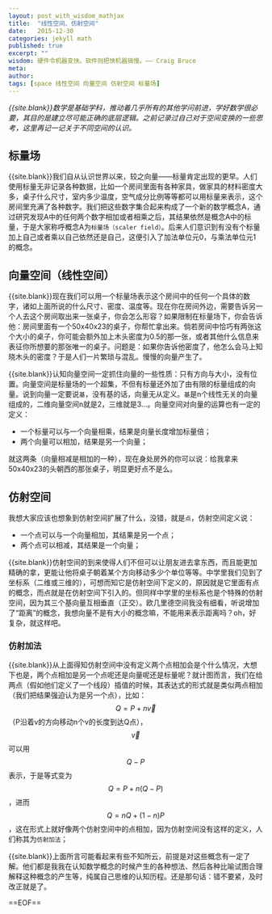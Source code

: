 ```yaml
---
layout: post_with_wisdom_mathjax
title:  "线性空间、仿射空间"
date:   2015-12-30
categories: jekyll math
published: true 
excerpt: ""
wisdom: 硬件令机器变快。软件则把快机器搞慢。—— Craig Bruce
meta: 
author: 
tags: [space 线性空间 向量空间 仿射空间 标量场]
---
```


*{{site.blank}}数学是基础学科，推动着几乎所有的其他学问前进，学好数学很必要，其目的是建立尽可能正确的底层逻辑。之前记录过自己对于空间变换的一些思考，这里再记一记关于不同空间的认识。*

## 标量场

{{site.blank}}我们自从认识世界以来，较之向量——标量肯定出现的更早。人们使用标量无非记录各种数据，比如一个房间里面有各种家具，做家具的材料密度大多，桌子什么尺寸，室内多少温度，空气成分比例等等都可以用标量来表示，这个房间里充满了各种数字。我们把这些数字集合起来构成了一个新的数学概念A，通过研究发现A中的任何两个数字相加或者相乘之后，其结果依然是概念A中的标量，于是大家称呼概念A为`标量场（scaler field）`。后来人们意识到有没有个标量加上自己或者乘以自己依然还是自己，这便引入了加法单位元0，与乘法单位元1的概念。

## 向量空间（线性空间）

{{site.blank}}现在我们可以用一个标量场表示这个房间中的任何一个具体的数字，诸如上面所说的什么尺寸、密度、温度等。现在你在房间外边，需要告诉另一个人去这个房间取出来一张桌子，你会怎么形容？如果限制在标量场下，你会告诉他：房间里面有一个50x40x23的桌子，你帮忙拿出来。倘若房间中恰巧有两张这个大小的桌子，你可能会额外加上木头密度为0.5的那一张，或者其他什么信息来表征你所想要的那张唯一的桌子。问题是：如果你告诉他密度了，他怎么会马上知晓木头的密度？于是人们一片繁琐与混乱。慢慢的向量产生了。

{{site.blank}}认知向量空间一定抓住向量的一些性质：只有方向与大小，没有位置。向量空间是标量场的一个超集，不但有标量还外加了由有限的标量组成的向量。说到向量一定要说`基`，没有基的话，向量无从定义。`基`是n个线性无关的向量组成的，二维向量空间n就是2，三维就是3...。向量空间对向量的运算也有一定的定义：

* 一个标量可以与一个向量相乘，结果是向量长度增加标量倍；
* 两个向量可以相加，结果是另一个向量；

就这两条（向量相减是相加的一种），现在身处房外的你可以说：给我拿来50x40x23的头朝西的那张桌子，明显更好点不是么。

## 仿射空间

我想大家应该也想象到仿射空间扩展了什么，没错，就是`点`，仿射空间定义说：

* 一个点可以与一个向量相加，其结果是另一个点；
* 两个点可以相减，其结果是一个向量；

{{site.blank}}仿射空间的到来使得人们不但可以让朋友进去拿东西，而且能更加精确的拿，更能让他将桌子朝着某个方向移动多少个单位等等。中学里我们见到了坐标系（二维或三维的），可想而知它是仿射空间下定义的，原因就是它里面有点的概念，而点就是在仿射空间下引入的。但同样中学里的坐标系也是个特殊的仿射空间，因为其三个基向量互相垂直（正交）。欧几里德空间我没有细看，听说增加了“距离”的概念，我想向量不是有大小的概念嘛，不能用来表示距离吗？oh，好复杂，就这样吧。

### 仿射加法

{{site.blank}}从上面得知仿射空间中没有定义两个点相加会是个什么情况，大想下也是，两个点相加是另一个点呢还是向量呢还是标量呢？就计图而言，我们在给两点（假如他们定义了一个线段）插值的时候，其表达式的形式就是类似两点相加（我们把结果强迫认为是另一个点），比如：$$Q=P+n\vec v$$（P沿着v的方向移动n个v的长度到达Q点），$$\vec v$$可以用$$Q-P$$表示，于是等式变为$$Q=P+n(Q-P)$$，进而$$Q=nQ+(1-n)P$$，这在形式上就好像两个仿射空间中的点相加，因为仿射空间没有这样的定义，人们称其为`仿射加法`；

{{site.blank}}上面所言可能看起来有些不知所云，前提是对这些概念有一定了解。他们都是我我在认知数学概念的时候产生的各种想法、然后各种比喻试图合理解释这种概念的产生等，纯属自己思维的认知历程。还是那句话：错不要紧，及时改正就是了。

==EOF==

[img_1]:{{site.basepath}}/img/cg/image_cg1.jpg

